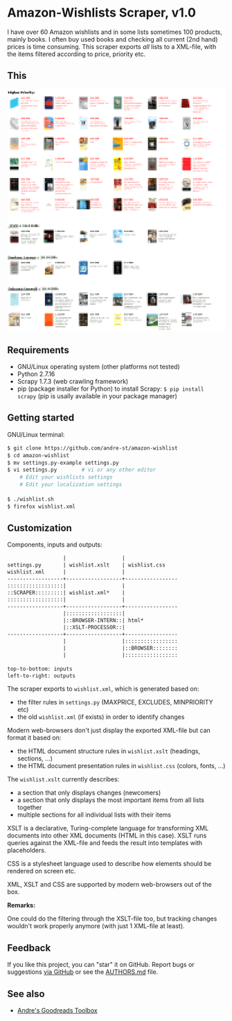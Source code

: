 # Amazon-Wishlists Scraper, v1.0

I have over 60 Amazon wishlists and in some lists sometimes 100 products, mainly books. 
I often buy used books and checking all current (2nd hand) prices is time consuming. 
This scraper exports _all_ lists to a XML-file, 
with the items filtered according to price, priority etc.


## This

![Screenshot](README-screenshot.png?raw=true "Screenshot")


## Requirements

- GNU/Linux operating system (other platforms not tested)
- Python 2.7.16
- Scrapy 1.7.3 (web crawling framework)
- pip (package installer for Python) to install Scrapy:
	`$ pip install scrapy`
	(pip is usally available in your package manager)



## Getting started

GNU/Linux terminal:

```sh
$ git clone https://github.com/andre-st/amazon-wishlist
$ cd amazon-wishlist
$ mv settings.py-example settings.py
$ vi settings.py        # vi or any other editor
	# Edit your wishlists settings
	# Edit your localization settings

$ ./wishlist.sh
$ firefox wishlist.xml
```


## Customization

Components, inputs and outputs:

```text
                  |                  |
settings.py       | wishlist.xslt    | wishlist.css
wishlist.xml      |                  |
------------------+------------------+-----------------
::::::::::::::::::|                  |
::SCRAPER:::::::::| wishlist.xml*    |
::::::::::::::::::|                  |
------------------+------------------+-----------------
                  |::::::::::::::::::|
                  |::BROWSER-INTERN::| html*
                  |::XSLT-PROCESSOR::|
------------------+------------------+-----------------
                  |                  |:::::::::::::::::
                  |                  |::BROWSER::::::::
                  |                  |:::::::::::::::::

top-to-bottom: inputs
left-to-right: outputs
```

The scraper exports to `wishlist.xml`, which is generated based on:
- the filter rules in `settings.py` (MAXPRICE, EXCLUDES, MINPRIORITY etc)
- the old `wishlist.xml` (if exists) in order to identify changes

Modern web-browsers don't just display the exported XML-file but can format it based on:
- the HTML document structure rules in `wishlist.xslt` (headings, sections, ...)
- the HTML document presentation rules in `wishlist.css` (colors, fonts, ...)

The `wishlist.xslt` currently describes:
- a section that only displays changes (newcomers)
- a section that only displays the most important items from all lists together
- multiple sections for all individual lists with their items

XSLT is a declarative, Turing-complete language for transforming 
XML documents into other XML documents (HTML in this case). 
XSLT runs queries against the XML-file and feeds the result into templates
with placeholders. 

CSS is a stylesheet language used to describe how elements should be rendered
on screen etc.

XML, XSLT and CSS are supported by modern web-browsers out of the box.

**Remarks:**

One could do the filtering through the XSLT-file too, 
but tracking changes wouldn't work properly anymore (with just 1 XML-file at least).



## Feedback

If you like this project, you can "star" it on GitHub.
Report bugs or suggestions [via GitHub](https://github.com/andre-st/amazon-wishlist/issues)
or see the [AUTHORS.md](AUTHORS.md) file.



## See also

- [Andre's Goodreads Toolbox](https://github.com/andre-st/goodreads/blob/master/README.md)


